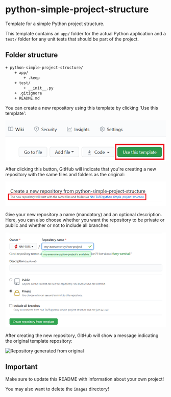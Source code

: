 # python-simple-project-structure

Template for a simple Python project structure.

This template contains an `app/` folder for the actual Python application and a `test/` folder for any unit tests that
should be part of the project.

## Folder structure

```
+ python-simple-project-structure/
    + app/
        + .keep
    + test/
        + __init__.py
    + .gitignore
    + README.md
```

You can create a new repository using this template by clicking 'Use this template': 

![Use this template button in GitHub](https://github.com/NM-TAFE/python-simple-project-structure/blob/master/images/01-github-use-template.png)

After clicking this button, GitHub will indicate that you're creating a new repository with the same files and folders as the original:

![Start repo with same files and folders](https://github.com/NM-TAFE/python-simple-project-structure/blob/master/images/02-github-same-files-and-folders.png)

Give your new repository a name (mandatory) and an optional description. Here, you can also choose whether you want the repository to be private or public and whether or not to include all branches: 

![Finalise creating a new repository](https://github.com/NM-TAFE/python-simple-project-structure/blob/master/images/03-finalise-new-repo.png)

After creating the new repository, GitHub will show a message indicating the original template repository:

![Repository generated from original](https://github.com/NM-TAFE/python-simple-project-structure/blob/master/images/04-generated-from-message)

## Important

Make sure to update this README with information about your own project!

You may also want to delete the `images` directory!

